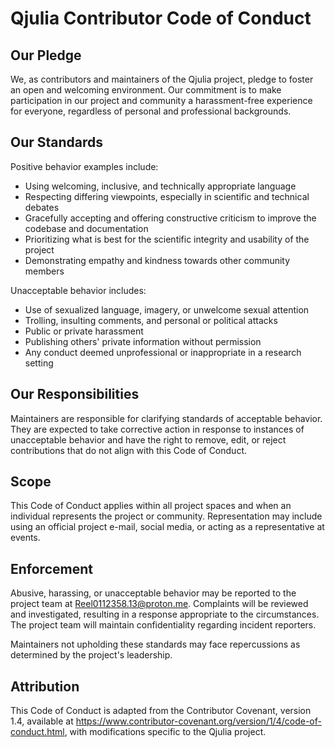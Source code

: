 # Qjulia Contributor Code of Conduct

## Our Pledge

We, as contributors and maintainers of the Qjulia project, pledge to foster an open and welcoming environment. Our commitment is to make participation in our project and community a harassment-free experience for everyone, regardless of personal and professional backgrounds.

## Our Standards

Positive behavior examples include:

- Using welcoming, inclusive, and technically appropriate language
- Respecting differing viewpoints, especially in scientific and technical debates
- Gracefully accepting and offering constructive criticism to improve the codebase and documentation
- Prioritizing what is best for the scientific integrity and usability of the project
- Demonstrating empathy and kindness towards other community members

Unacceptable behavior includes:

- Use of sexualized language, imagery, or unwelcome sexual attention
- Trolling, insulting comments, and personal or political attacks
- Public or private harassment
- Publishing others' private information without permission
- Any conduct deemed unprofessional or inappropriate in a research setting

## Our Responsibilities

Maintainers are responsible for clarifying standards of acceptable behavior. They are expected to take corrective action in response to instances of unacceptable behavior and have the right to remove, edit, or reject contributions that do not align with this Code of Conduct.

## Scope

This Code of Conduct applies within all project spaces and when an individual represents the project or community. Representation may include using an official project e-mail, social media, or acting as a representative at events.

## Enforcement

Abusive, harassing, or unacceptable behavior may be reported to the project team at Reel0112358.13@proton.me. Complaints will be reviewed and investigated, resulting in a response appropriate to the circumstances. The project team will maintain confidentiality regarding incident reporters.

Maintainers not upholding these standards may face repercussions as determined by the project's leadership.

## Attribution

This Code of Conduct is adapted from the Contributor Covenant, version 1.4, available at https://www.contributor-covenant.org/version/1/4/code-of-conduct.html, with modifications specific to the Qjulia project.